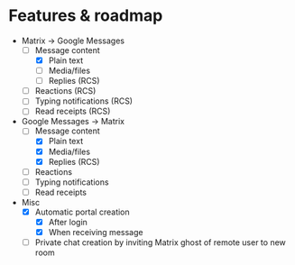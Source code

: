 # Features & roadmap
* Matrix → Google Messages
  * [ ] Message content
    * [x] Plain text
    * [ ] Media/files
    * [ ] Replies (RCS)
  * [ ] Reactions (RCS)
  * [ ] Typing notifications (RCS)
  * [ ] Read receipts (RCS)
* Google Messages → Matrix
  * [ ] Message content
    * [x] Plain text
    * [x] Media/files
    * [x] Replies (RCS)
  * [ ] Reactions
  * [ ] Typing notifications
  * [ ] Read receipts
* Misc
  * [x] Automatic portal creation
    * [x] After login
    * [x] When receiving message
  * [ ] Private chat creation by inviting Matrix ghost of remote user to new room
